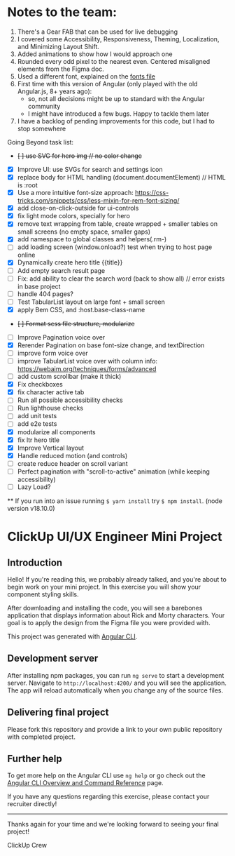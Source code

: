 # Notes to the team:

1. There's a Gear FAB that can be used for live debugging
2. I covered some Accessibility, Responsiveness, Theming, Localization, and Minimizing Layout Shift.
3. Added animations to show how I would approach one
4. Rounded every odd pixel to the nearest even. Centered misaligned elements from the Figma doc.
5. Used a different font, explained on the [fonts file](src/assets/fonts/fonts.scss)
6. First time with this version of Angular (only played with the old Angular.js, 8+ years ago):
   - so, not all decisions might be up to standard with the Angular community
   - I might have introduced a few bugs. Happy to tackle them later
7. I have a backlog of pending improvements for this code, but I had to stop somewhere

Going Beyond task list:

- ~~[ ] use SVG for hero img // no color change~~
- [x] Improve UI: use SVGs for search and settings icon
- [x] replace body for HTML handling (document.documentElement) // HTML is :root
- [x] Use a more intuitive font-size approach: https://css-tricks.com/snippets/css/less-mixin-for-rem-font-sizing/
- [x] add close-on-click-outside for ui-controls
- [x] fix light mode colors, specially for hero
- [x] remove text wrapping from table, create wrapped + smaller tables on small screens (no empty space, smaller gaps)
- [x] add namespace to global classes and helpers(.rm-)
- [ ] add loading screen (window.onload?) test when trying to host page online
- [x] Dynamically create hero title {{title}}
- [ ] Add empty search result page
- [ ] Fix: add ability to clear the search word (back to show all) // error exists in base project
- [ ] handle 404 pages?
- [ ] Test TabularList layout on large font + small screen
- [x] apply Bem CSS, and :host.base-class-name
- ~~[ ] Format scss file structure, modularize~~
- [ ] Improve Pagination voice over
- [x] Rerender Pagination on base font-size change, and textDirection
- [ ] improve form voice over
- [ ] improve TabularList voice over with column info: https://webaim.org/techniques/forms/advanced
- [ ] add custom scrollbar (make it thick)
- [x] Fix checkboxes
- [x] fix character active tab
- [ ] Run all possible accessibility checks
- [ ] Run lighthouse checks
- [ ] add unit tests
- [ ] add e2e tests
- [x] modularize all components
- [x] fix ltr hero title
- [x] Improve Vertical layout
- [x] Handle reduced motion (and controls)
- [ ] create reduce header on scroll variant
- [ ] Perfect pagination with "scroll-to-active" animation (while keeping accessibility)
- [ ] Lazy Load?

\*\* If you run into an issue running `$ yarn install` try `$ npm install`. (node version v18.10.0)

# ClickUp UI/UX Engineer Mini Project

## Introduction

Hello! If you're reading this, we probably already talked, and you're about to begin work on your mini project. In this exercise you will show your component styling skills.

After downloading and installing the code, you will see a barebones application that displays information about Rick and Morty characters. Your goal is to apply the design from the Figma file you were provided with.

This project was generated with [Angular CLI](https://github.com/angular/angular-cli).

## Development server

After installing npm packages, you can run `ng serve` to start a development server. Navigate to `http://localhost:4200/` and you will see the application. The app will reload automatically when you change any of the source files.

## Delivering final project

Please fork this repository and provide a link to your own public repository with completed project.

## Further help

To get more help on the Angular CLI use `ng help` or go check out the [Angular CLI Overview and Command Reference](https://angular.io/cli) page.

If you have any questions regarding this exercise, please contact your recruiter directly!

---

Thanks again for your time and we're looking forward to seeing your final project!

ClickUp Crew
